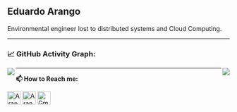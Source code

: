 ## Eduardo Arango

Environmental engineer lost to distributed systems and Cloud Computing.

<!--   GitHub stats graph -->
---
### 📈 GitHub Activity Graph:
<a href="https://twitter.com/CarlosEArango/">
	<img align="right" src="https://github-readme-stats.vercel.app/api?username=ArangoGutierrez&show_icons=true" />
</a>

<a href="https://twitter.com/CarlosEArango/">
	<img align="left" src="https://github-readme-streak-stats.herokuapp.com/?user=ArangoGutierrez"></img>
</a>

---
**📫 How to Reach me:**
<p align="left">
<a href="https://twitter.com/CarlosEarango" target="blank"><img align="center" src="https://raw.githubusercontent.com/ArangoGutierrez/ArangoGutierrez/master/assets/twitter.svg" alt="ArangoGutierrez" height="30" width="30" /></a>
<a href="https://linkedin.com/in/eduardo-arango" target="blank"><img align="center" src="https://raw.githubusercontent.com/ArangoGutierrez/ArangoGutierrez/master/assets/linkedin.svg" alt="ArangoGutierrez" height="30" width="30" /></a>
<a href="mailto:arangogutierreo@gmail.com" target="blank"><img align="center" src="https://raw.githubusercontent.com/ArangoGutierrez/ArangoGutierrez/master/assets/gmail.svg" alt="Gmail" height="30" width="30" /></a>
</p>

